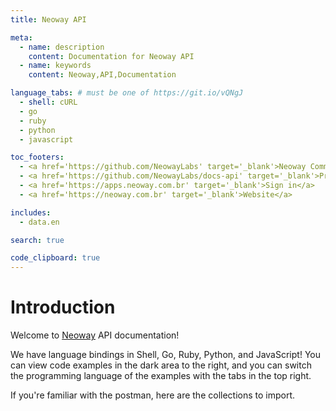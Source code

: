 ```yaml
---
title: Neoway API

meta:
  - name: description
    content: Documentation for Neoway API
  - name: keywords
    content: Neoway,API,Documentation

language_tabs: # must be one of https://git.io/vQNgJ
  - shell: cURL
  - go
  - ruby
  - python
  - javascript

toc_footers:
  - <a href='https://github.com/NeowayLabs' target='_blank'>Neoway Community</a>
  - <a href='https://github.com/NeowayLabs/docs-api' target='_blank'>Project repositoty</a>
  - <a href='https://apps.neoway.com.br' target='_blank'>Sign in</a>
  - <a href='https://neoway.com.br' target='_blank'>Website</a>

includes:
  - data.en

search: true

code_clipboard: true
---
```


# Introduction

Welcome to [Neoway](https://neoway.com.br) API documentation!

We have language bindings in Shell, Go, Ruby, Python, and JavaScript! You can view code examples in the dark area to the right, and you can switch the programming language of the examples with the tabs in the top right.

If you're familiar with the postman, here are the collections to import.

<div class="postman-run-button"
  data-postman-action="collection/import"
  data-postman-var-1="864f0579179de207592f">
</div>
